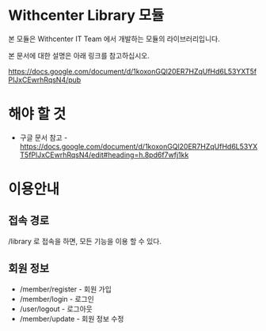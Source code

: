 # Withcenter Library 모듈

본 모듈은 Withcenter IT Team 에서 개발하는 모듈의 라이브러리입니다.

본 문서에 대한 설명은 아래 링크를 참고하십시오.

https://docs.google.com/document/d/1koxonGQl20ER7HZqUfHd6L53YXT5fPlJxCEwrhRqsN4/pub

# 해야 할 것

* 구글 문서 참고 - https://docs.google.com/document/d/1koxonGQl20ER7HZqUfHd6L53YXT5fPlJxCEwrhRqsN4/edit#heading=h.8pd6f7wfj1kk

# 이용안내

## 접속 경로

/library 로 접속을 하면, 모든 기능을 이용 할 수 있다.


## 회원 정보


* /member/register - 회원 가입
* /member/login - 로그인
* /user/logout - 로그아웃
* /member/update - 회원 정보 수정


